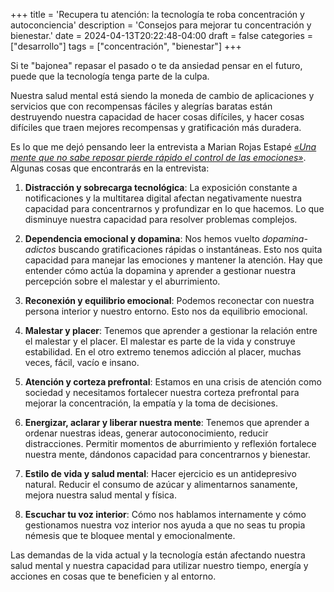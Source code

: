 +++
title = 'Recupera tu atención: la tecnología te roba concentración y autoconciencia'
description = 'Consejos para mejorar tu concentración y bienestar.'
date = 2024-04-13T20:22:48-04:00
draft = false
categories = ["desarrollo"]
tags = ["concentración", "bienestar"]
+++

Si te "bajonea" repasar el pasado o te da ansiedad pensar en el futuro, puede que la tecnología tenga parte de la culpa.

Nuestra salud mental está siendo la moneda de cambio de aplicaciones y servicios que con recompensas fáciles y alegrías baratas están destruyendo nuestra capacidad de hacer cosas difíciles, y hacer cosas difíciles que traen mejores recompensas y gratificación más duradera. 

Es lo que me dejó pensando leer la entrevista a Marian Rojas Estapé _[«Una mente que no sabe reposar pierde rápido el control de las emociones»](https://www.abc.es/bienestar/psicologia-sexo/psicologia/marian-rojas-estape-sociedad-distracciones-piensa-peor-20240413092158-nt.html)_. Algunas cosas que encontrarás en la entrevista:

1. **Distracción y sobrecarga tecnológica**: La exposición constante a notificaciones y la multitarea digital afectan negativamente nuestra capacidad para concentrarnos y profundizar en lo que hacemos. Lo que disminuye nuestra capacidad para resolver problemas complejos.

2. **Dependencia emocional y dopamina**: Nos hemos vuelto _dopamina-adictos_ buscando gratificaciones rápidas o instantáneas. Esto nos quita capacidad para manejar las emociones y mantener la atención. Hay que entender cómo actúa la dopamina y aprender a gestionar nuestra percepción sobre el malestar y el aburrimiento.

3. **Reconexión y equilibrio emocional**: Podemos reconectar con nuestra persona interior y nuestro entorno. Esto nos da equilibrio emocional.

4. **Malestar y placer**: Tenemos que aprender a gestionar la relación entre el malestar y el placer. El malestar es parte de la vida y construye estabilidad. En el otro extremo tenemos adicción al placer, muchas veces, fácil, vacío e insano.

5. **Atención y corteza prefrontal**: Estamos en una crisis de atención como sociedad y necesitamos fortalecer nuestra corteza prefrontal para mejorar la concentración, la empatía y la toma de decisiones.

6. **Energizar, aclarar y liberar nuestra mente**: Tenemos que aprender a ordenar nuestras ideas, generar autoconocimiento, reducir distracciones. Permitir momentos de aburrimiento y reflexión fortalece nuestra mente, dándonos capacidad para concentrarnos y bienestar.

7. **Estilo de vida y salud mental**: Hacer ejercicio es un antidepresivo natural. Reducir el consumo de azúcar y alimentarnos sanamente, mejora nuestra salud mental y física.

8. **Escuchar tu voz interior**: Cómo nos hablamos internamente y cómo gestionamos nuestra voz interior nos ayuda a que no seas tu propia némesis que te bloquee mental y emocionalmente.

Las demandas de la vida actual y la tecnología están afectando nuestra salud mental y nuestra capacidad para utilizar nuestro tiempo, energía y acciones en cosas que te beneficien y al entorno.